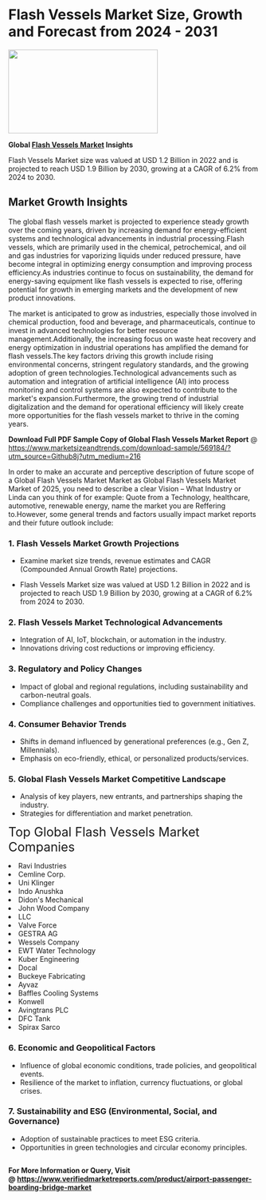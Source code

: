 <H1>Flash Vessels Market Size, Growth and Forecast from 2024 - 2031</H1><img class="aligncenter size-medium wp-image-584254" src="https://thirdeyenews.in/wp-content/uploads/2024/09/Global-Market-Research-300x168.jpeg" alt="" width="300" height="168" /><p><strong>Global&nbsp;<a href="https://www.marketsizeandtrends.com/download-sample/569184/?utm_source=Github8j?utm_medium=216">Flash Vessels Market</a> Insights</strong></p><p>Flash Vessels Market size was valued at USD 1.2 Billion in 2022 and is projected to reach USD 1.9 Billion by 2030, growing at a CAGR of 6.2% from 2024 to 2030.</p><p><h2>Market Growth Insights</h2> <p>The global flash vessels market is projected to experience steady growth over the coming years, driven by increasing demand for energy-efficient systems and technological advancements in industrial processing.Flash vessels, which are primarily used in the chemical, petrochemical, and oil and gas industries for vaporizing liquids under reduced pressure, have become integral in optimizing energy consumption and improving process efficiency.As industries continue to focus on sustainability, the demand for energy-saving equipment like flash vessels is expected to rise, offering potential for growth in emerging markets and the development of new product innovations.</p> <p>The market is anticipated to grow as industries, especially those involved in chemical production, food and beverage, and pharmaceuticals, continue to invest in advanced technologies for better resource management.Additionally, the increasing focus on waste heat recovery and energy optimization in industrial operations has amplified the demand for flash vessels.The key factors driving this growth include rising environmental concerns, stringent regulatory standards, and the growing adoption of green technologies.Technological advancements such as automation and integration of artificial intelligence (AI) into process monitoring and control systems are also expected to contribute to the market's expansion.Furthermore, the growing trend of industrial digitalization and the demand for operational efficiency will likely create more opportunities for the flash vessels market to thrive in the coming years.</p> <p><span class=""><strong>Download Full PDF Sample Copy of Global Flash Vessels Market Report</strong> @ <a href="https://www.marketsizeandtrends.com/download-sample/569184/?utm_source=Github8j?utm_medium=216" target="_blank">https://www.marketsizeandtrends.com/download-sample/569184/?utm_source=Github8j?utm_medium=216</a></span></p><p>In order to make an accurate and perceptive description of future scope of a Global&nbsp;Flash Vessels Market Market as Global&nbsp;Flash Vessels Market Market of 2025, you need to describe a clear Vision &ndash; What Industry or Linda can you think of for example: Quote from a Technology, healthcare, automotive, renewable energy, name the market you are Reffering to.However, some general trends and factors usually impact market reports and their future outlook include:</p><h3>1.&nbsp;<strong>Flash Vessels Market Growth Projections</strong></h3><ul><li>Examine market size trends, revenue estimates and CAGR (Compounded Annual Growth Rate) projections.</li><li><p>Flash Vessels Market size was valued at USD 1.2 Billion in 2022 and is projected to reach USD 1.9 Billion by 2030, growing at a CAGR of 6.2% from 2024 to 2030.</p></li></ul><h3>2.&nbsp;<strong>Flash Vessels Market Technological Advancements</strong></h3><ul><li>Integration of AI, IoT, blockchain, or automation in the industry.</li><li>Innovations driving cost reductions or improving efficiency.</li></ul><h3>3.&nbsp;<strong>Regulatory and Policy Changes</strong></h3><ul><li>Impact of global and regional regulations, including sustainability and carbon-neutral goals.</li><li>Compliance challenges and opportunities tied to government initiatives.</li></ul><h3>4.&nbsp;<strong>Consumer Behavior Trends</strong></h3><ul><li>Shifts in demand influenced by generational preferences (e.g., Gen Z, Millennials).</li><li>Emphasis on eco-friendly, ethical, or personalized products/services.</li></ul><h3>5.&nbsp;<strong>Global Flash Vessels Market Competitive Landscape</strong></h3><ul><li>Analysis of key players, new entrants, and partnerships shaping the industry.</li><li>Strategies for differentiation and market penetration.</li></ul><p data-pm-slice="1 1 []"><span style="color: inherit; font-family: inherit; font-size: 25px;">Top Global Flash Vessels Market Companies</span></p><div class="" data-test-id=""><p><li>Ravi Industries</li><li> Cemline Corp.</li><li> Uni Klinger</li><li> Indo Anushka</li><li> Didon's Mechanical</li><li> John Wood Company</li><li> LLC</li><li> Valve Force</li><li> GESTRA AG</li><li> Wessels Company</li><li> EWT Water Technology</li><li> Kuber Engineering</li><li> Docal</li><li> Buckeye Fabricating</li><li> Ayvaz</li><li> Baffles Cooling Systems</li><li> Konwell</li><li> Avingtrans PLC</li><li> DFC Tank</li><li> Spirax Sarco</li></p></div><h3>6.&nbsp;<strong>Economic and Geopolitical Factors</strong></h3><ul><li>Influence of global economic conditions, trade policies, and geopolitical events.</li><li>Resilience of the market to inflation, currency fluctuations, or global crises.</li></ul><h3>7.&nbsp;<strong>Sustainability and ESG (Environmental, Social, and Governance)</strong></h3><ul><li>Adoption of sustainable practices to meet ESG criteria.</li><li>Opportunities in green technologies and circular economy principles.</li></ul><h2><strong style="font-size: 14px;">For More Information or Query, Visit @&nbsp;</strong><a style="background-color: #ffffff; font-size: 14px;" href="https://www.marketsizeandtrends.com/report/flash-vessels-market/" target="_blank">https://www.verifiedmarketreports.com/product/airport-passenger-boarding-bridge-market</a></h2>